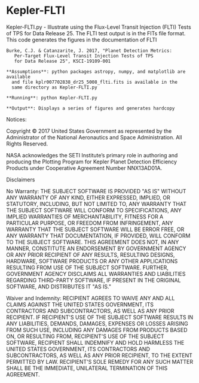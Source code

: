 # Kepler-FLTI
Kepler-FLTI.py - Illustrate using the Flux-Level Transit Injection (FLTI) Tests
    of TPS for Data Release 25.  The FLTI test output is in the FITs file
    format.  This code generates the figures in the documentation of FLTI
    
    Burke, C.J. & Catanzarite, J. 2017, "Planet Detection Metrics: 
       Per-Target Flux-Level Transit Injection Tests of TPS
       for Data Release 25", KSCI-19109-001
       
    **Assumptions**: python packages astropy, numpy, and matplotlib are available
      and file kplr007702838_dr25_5008_flti.fits is available in the 
      same directory as Kepler-FLTI.py
      
    **Running**: python Kepler-FLTI.py
    
    **Output**: Displays a series of figures and generates hardcopy

Notices:

Copyright © 2017 United States Government as represented by the Administrator of the National Aeronautics and Space Administration.  All Rights Reserved.

NASA acknowledges the SETI Institute’s primary role in authoring and producing the Plotting Program for Kepler Planet Detection Efficiency Products under Cooperative Agreement Number NNX13AD01A.


Disclaimers

No Warranty: THE SUBJECT SOFTWARE IS PROVIDED "AS IS" WITHOUT ANY WARRANTY OF ANY KIND, EITHER EXPRESSED, IMPLIED, OR STATUTORY, INCLUDING, BUT NOT LIMITED TO, ANY WARRANTY THAT THE SUBJECT SOFTWARE WILL CONFORM TO SPECIFICATIONS, ANY IMPLIED WARRANTIES OF MERCHANTABILITY, FITNESS FOR A PARTICULAR PURPOSE, OR FREEDOM FROM INFRINGEMENT, ANY WARRANTY THAT THE SUBJECT SOFTWARE WILL BE ERROR FREE, OR ANY WARRANTY THAT DOCUMENTATION, IF PROVIDED, WILL CONFORM TO THE SUBJECT SOFTWARE. THIS AGREEMENT DOES NOT, IN ANY MANNER, CONSTITUTE AN ENDORSEMENT BY GOVERNMENT AGENCY OR ANY PRIOR RECIPIENT OF ANY RESULTS, RESULTING DESIGNS, HARDWARE, SOFTWARE PRODUCTS OR ANY OTHER APPLICATIONS RESULTING FROM USE OF THE SUBJECT SOFTWARE.  FURTHER, GOVERNMENT AGENCY DISCLAIMS ALL WARRANTIES AND LIABILITIES REGARDING THIRD-PARTY SOFTWARE, IF PRESENT IN THE ORIGINAL SOFTWARE, AND DISTRIBUTES IT "AS IS."

Waiver and Indemnity:  RECIPIENT AGREES TO WAIVE ANY AND ALL CLAIMS AGAINST THE UNITED STATES GOVERNMENT, ITS CONTRACTORS AND SUBCONTRACTORS, AS WELL AS ANY PRIOR RECIPIENT.  IF RECIPIENT'S USE OF THE SUBJECT SOFTWARE RESULTS IN ANY LIABILITIES, DEMANDS, DAMAGES, EXPENSES OR LOSSES ARISING FROM SUCH USE, INCLUDING ANY DAMAGES FROM PRODUCTS BASED ON, OR RESULTING FROM, RECIPIENT'S USE OF THE SUBJECT SOFTWARE, RECIPIENT SHALL INDEMNIFY AND HOLD HARMLESS THE UNITED STATES GOVERNMENT, ITS CONTRACTORS AND SUBCONTRACTORS, AS WELL AS ANY PRIOR RECIPIENT, TO THE EXTENT PERMITTED BY LAW.  RECIPIENT'S SOLE REMEDY FOR ANY SUCH MATTER SHALL BE THE IMMEDIATE, UNILATERAL TERMINATION OF THIS AGREEMENT.
